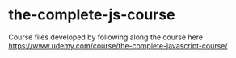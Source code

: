 # the-complete-js-course
Course files developed by following along the course here https://www.udemy.com/course/the-complete-javascript-course/
